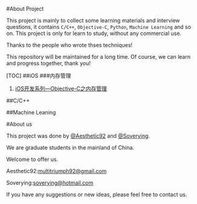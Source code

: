 #About Project

This project is mainly to collect some learning materials and interview questions, it contains `C/C++`, `Objective-C`, `Python`, `Machine Learning` and so on. This project is only for learn to study, without any commercial use. 

Thanks to the people who wrote thses techniques!

This repository will be maintained for a long time. Of course, we can learn and progress together, thank you!

[TOC]
##iOS
###内存管理
1. [iOS开发系列—Objective-C之内存管理](http://www.cnblogs.com/kenshincui/p/3870325.html)


##C/C++

##Machine Leaning

#About us

This project was done by [@Aesthetic92](https://github.com/aesthetic92) and [@Soverying](https://github.com/Soverying).

We are graduate students in the mainland of China.

Welcome to offer us. 

Aesthetic92:[multitriumph92@gmail.com](mailto:multitriumph92@gmail.com)

Soverying:[soverying@hotmail.com](mailto:soverying@hotmail.com)

If you have any suggestions or new ideas, please feel free to contact us.